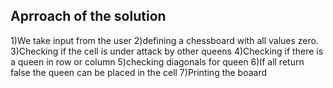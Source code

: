 ## Aprroach of the solution
1)We take input from the user
2)defining a chessboard with all values zero.
3)Checking if the cell is under attack by other queens
4)Checking if there is  a queen in row or column
5)checking diagonals for queen
6)If all return false the queen can be placed in the cell
7)Printing the boaard
